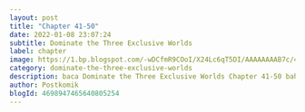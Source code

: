 ```yaml
---
layout: post 
title: "Chapter 41-50"
date: 2022-01-08 23:07:24
subtitle: Dominate the Three Exclusive Worlds
label: chapter
image: https://1.bp.blogspot.com/-wDCfmR9COoI/X24Lc6qT5DI/AAAAAAAAB7c/4afOD7xJTZwx71T2Qq_u6EVZ1zbo2TO5wCLcBGAsYHQ/s72-c/Dominate-the-three-exclusive-worlds-193x278.jpg
category: dominate-the-three-exclusive-worlds
description: baca Dominate the Three Exclusive Worlds Chapter 41-50 bahasa indonesia 
author: Postkomik
blogId: 4698947465640805254
---
```

